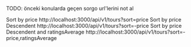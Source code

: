TODO: önceki konularda geçen sorgo url'lerini not al

Sort by price http://localhost:3000/api/v1/tours?sort=price
Sort by price Descendent http://localhost:3000/api/v1/tours?sort=-price
Sort by price Descendent and ratingsAverage http://localhost:3000/api/v1/tours?sort=-price,ratingsAverage
